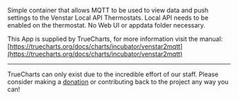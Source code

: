 Simple container that allows MQTT to be used to view data and push settings to the Venstar Local API Thermostats.  Local API needs to be enabled on the thermostat.  No Web UI or appdata folder necessary.

This App is supplied by TrueCharts, for more information visit the manual: [https://truecharts.org/docs/charts/incubator/venstar2mqtt](https://truecharts.org/docs/charts/incubator/venstar2mqtt)

---

TrueCharts can only exist due to the incredible effort of our staff.
Please consider making a [donation](https://truecharts.org/docs/about/sponsor) or contributing back to the project any way you can!
